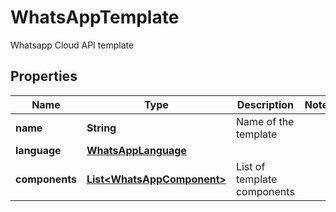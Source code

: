 

# WhatsAppTemplate

Whatsapp Cloud API template

## Properties

| Name | Type | Description | Notes |
|------------ | ------------- | ------------- | -------------|
|**name** | **String** | Name of the template |  |
|**language** | [**WhatsAppLanguage**](WhatsAppLanguage.md) |  |  |
|**components** | [**List&lt;WhatsAppComponent&gt;**](WhatsAppComponent.md) | List of template components |  |



